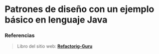 # Patrones de diseño con un ejemplo básico en lenguaje Java






###  Referencias

> Libro del sitio web: **[Refactorig-Guru](https://refactoring.guru/es/design-patterns/book)**
